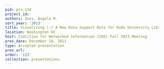```yaml
---
pid: prs_124
project_id: 
authors: Zoss, Angela M.
sort_year: '2013'
title: Visualizing (:) A New Data Support Role for Duke University Libraries
location: Washington DC
host: Coalition for Networked Information (CNI) Fall 2013 Meeting
pres_date: December 10, 2013
type: Accepted presentation
pres_url: 
order: '123'
collection: presentations
---
```

